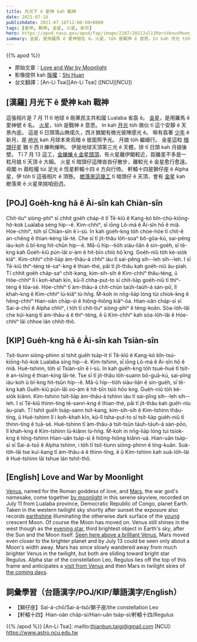 ```yaml
---
title: 月光下 ê 愛神 kah 戰神
date: 2021-07-16
publishdate: 2021-07-16T12:00:00+0800
tags: [愛神, 戰神, 金星, 火星, 新月]
hero: https://apod.nasa.gov/apod/fap/image/2107/2021Jul11MarsVenusMoon_ShiHuan1024.jpg
summary: 金星，是用羅馬 ê 愛神號名 ê。火星，to̍h 是戰神 ê 意思。In kah 月光 to̍h 做伙 tī 這个安靜 ê 天景內底。
---
```


{{% apod %}}

- 原始文章：[Love and War by Moonlight](https://apod.nasa.gov/apod/ap210716.html)
- 影像提供 kah [版權][copyright]：[Shi Huan](mailto:qitanicheng56@gmail)
- 台文翻譯：[An-Li Tsai][An-Li Tsai] ([NCU][NCU])

## [漢羅] 月光下 ê 愛神 kah 戰神
這張相片是 7 月 11 tī 地球 ê 剛果民主共和國 Lualaba 省翕 ê。
[金星][Venus]，是用羅馬 ê 愛神號 ê 名。
[火星][Mars]，to̍h 是戰神 ê 意思。
In kah [月光][by moonlight] to̍h 做伙 tī 這个安靜 ê 天景內底。
這是 tī 日頭落山無偌久，西爿猶閣有微光彼陣感光 ê。
嘛有翕著 [少年][young] ê 新月，是 [地光][earthshine t] kah 月球本來烏暗 ê 彼面照予光。
月娘 to̍h 繼續行。
金星這粒 [暗頭仔星][evening star] 猶 tī 西爿爍咧爍咧。
伊是地球天頂第三光 ê 天體，排 tī 日頭 kah 月娘後壁。
Tī 7 月 13 這工，[金爍爍 ê 金星頭頂][Seen here above a brilliant Venus]，有火星離伊閣較近，距離差不多是一粒月娘 tī 天頂 ê 大細。
火星 tī 暗頭仔這陣沓沓仔散步，離較光 ê 金星愈行愈遠。
毋閣 in 兩粒攏 tùi 足光 ê 恆星軒轅十四 ê 方向行倚。
軒轅十四是獅仔座 ê Alpha 星，伊 to̍h tī 這張相片 ê 頂懸。
[紲落來這幾工][the coming days] tī 暗頭仔 ê 天頂，會有 [金星][visit from Venus] kah 紲落來 ê 火星來揣咱𨑨迌。




## [POJ] Goe̍h-kng hā ê Ài-sîn kah Chiàn-sîn
Chit-tiuⁿ siòng-phìⁿ sī chhit goe̍h cha̍p-it tī Tē-kiû ê Kang-kó bîn-chú-kiōng-hô-kok Lualaba séng hip--ê.
Kim-chhiⁿ, sī iōng Lô-má ê Ài-sîn hō ê miâ.
Hóe-chhiⁿ, to̍h sī Chiàn-sîn ê ì-sù.
In kah goe̍h-kng to̍h chòe-hóe tī chi̍t-ê an-chēng ê thian-kéng lāi-té.
Che sī tī ji̍t-thâu lo̍h-soaⁿ bô-gōa-kú, sai-pêng iáu-koh ū bî-kng hit-chūn hip--ê.
Mā-ū hip--tio̍h siàu-liân ê sin-goe̍h, sī tē-kng kah Goe̍h-kiû pún-lâi o͘-àm ê hit-bīn chiò hō͘ kng.
Goe̍h-niû to̍h kè-sio̍k kiâⁿ.
Kim-chhiⁿ chi̍t-lia̍p àm-thâu-á chhiⁿ iáu tī sai-pêng sih--leh sih--leh.
I sī Tē-kiû thiⁿ-téng tē-saⁿ-kng ê thian-thé, pâi tī ji̍t-thâu kah goe̍h-niû āu-piah.
Tī chhit goe̍h cha̍p-saⁿ chi̍t-kang, kim-sih-sih ê Kim-chhiⁿ thâu-téng, ū Hóe-chhiⁿ lî i koh-khah kīn, kū-lî chha-put-to sī chi̍t-lia̍p goe̍h-niû tī thiⁿ-téng ê tōa-sè.
Hóe-chhiⁿ tī àm-thâu-á chi̍t-chūn tau̍h-tau̍h-á sàn-pō͘, lî khah-kng ê Kim-chhiⁿ lú-kiâⁿ lú-hn̄g.
M̄-koh in nn̄g-lia̍p lóng tùi chiok-kng ê hêng-chhiⁿ Hian-oân cha̍p-sì ê hiông-hiông kiâⁿ-óa.
Hian-oân cha̍p-sì sī Sai-á-chō ê Alpha chhiⁿ, i to̍h tī chit-tiuⁿ siòng-phìⁿ ê téng-koân.
Sòa-lo̍h-lâi che kúi-kang tī àm-thâu-á ê thiⁿ-téng, ē ū Kim-chhiⁿ kah sòa-lo̍h-lâi ê Hóe-chhiⁿ lâi chhoe lán chhit-thô.

## [KIP] Gue̍h-kng hā ê Ài-sîn kah Tsiàn-sîn
Tsit-tiunn siòng-phìnn sī tshit gue̍h tsa̍p-it tī Tē-kiû ê Kang-kó bîn-tsú-kiōng-hô-kok Lualaba síng hip--ê.
Kim-tshinn, sī iōng Lô-má ê Ài-sîn hō ê miâ.
Hué-tshinn, to̍h sī Tsiàn-sîn ê ì-sù.
In kah gue̍h-kng to̍h tsuè-hué tī tsi̍t-ê an-tsīng ê thian-kíng lāi-té.
Tse sī tī ji̍t-thâu lo̍h-suann bô-guā-kú, sai-pîng iáu-koh ū bî-kng hit-tsūn hip--ê.
Mā-ū hip--tio̍h siàu-liân ê sin-gue̍h, sī tē-kng kah Gue̍h-kiû pún-lâi oo-àm ê hit-bīn tsiò hōo kng.
Gue̍h-niû to̍h kè-sio̍k kiânn.
Kim-tshinn tsi̍t-lia̍p àm-thâu-á tshinn iáu tī sai-pîng sih--leh sih--leh.
I sī Tē-kiû thinn-tíng tē-sann-kng ê thian-thé, pâi tī ji̍t-thâu kah gue̍h-nîu āu-piah.
Tī tshit gue̍h tsa̍p-sann tsi̍t-kang, kim-sih-sih ê Kim-tshinn thâu-tíng, ū Hué-tshinn lî i koh-khah kīn, kū-lî tsha-put-to sī tsi̍t-lia̍p gue̍h-niû tī thinn-tíng ê tuā-sè.
Hué-tshinn tī àm-thâu-á tsi̍t-tsūn ta̍uh-ta̍uh-á sàn-pōo, lî khah-kng ê Kim-tshinn lú-kiânn lú-hn̄g.
M̄-koh in nn̄g-lia̍p lóng tuì tsiok-kng ê hîng-tshinn Hian-uân tsa̍p-sì ê hiông-hiông kiânn-uá.
Hian-uân tsa̍p-sì sī Sai-á-tsō ê Alpha tshinn, i to̍h tī tsit-tiunn siòng-phìnn ê tíng-kuân.
Suà-lo̍h-lâi tse kuí-kang tī àm-thâu-á ê thinn-tíng, ē ū Kim-tshinn kah suà-lo̍h-lâi ê Hué-tshinn lâi tshue lán tshit-thô.



## [English] Love and War by Moonlight
[Venus][Venus], named for the Roman goddess of love, and [Mars][Mars], the war god's namesake, come together [by moonlight][by moonlight] in this serene skyview, recorded on July 11 from Lualaba province, Democratic Republic of Congo, planet Earth.
Taken in the western twilight sky shortly after sunset the exposure also records [earthshine][earthshine] illuminating the otherwise dark surface of the [young][young] crescent Moon.
Of course the Moon has moved on.
Venus still shines in the west though as the [evening star][evening star], third brightest object in Earth's sky, after the Sun and the Moon itself.
[Seen here above a brilliant Venus][Seen here above a brilliant Venus], Mars moved even closer to the brighter planet and by July 13 could be seen only about a Moon's width away.
Mars has since slowly wandered away from much brighter Venus in the twilight, but both are sliding toward bright star Regulus.
Alpha star of the constellation Leo, Regulus lies off the top of this frame and anticipates a [visit from Venus][visit from Venus] and then Mars in twilight skies of [the coming days][the coming days].



## 詞彙學習（台語漢字/POJ/KIP/華語漢字/English）

- 【獅仔座】Sai-á-chō/Sai-á-tsō/獅子座/the constellation Leo
- 【軒轅十四】Hian-oân cha̍p-sì/Hian-uân tsa̍p-sì/軒轅十四/Regulus




{{% /apod %}}
[An-Li Tsai]: mailto:thianbun.taigi@gmail.com
[NCU]: https://www.astro.ncu.edu.tw

[copyright]: https://apod.nasa.gov/apod/fap/lib/about_apod.html#srapply

[Venus]:https://en.wikipedia.org/wiki/Venus_(mythology)
[Mars]:https://en.wikipedia.org/wiki/Mars_(mythology)
[by moonlight]:http://moon.nasa.gov/home.cfm
[earthshine]:https://apod.nasa.gov/apod/ap210710.html
[earthshine t]:https://apod.tw/daily/20210710/
[young]:http://starchild.gsfc.nasa.gov/docs/StarChild/StarChild.html
[evening star]:http://rpo.library.utoronto.ca/poems/evening-star
[Seen here above a brilliant Venus]:https://earthsky.org/tonight/young-moon-venus-and-mars-conjunction/
[visit from Venus]:https://www.nasa.gov/press-release/nasa-selects-2-missions-to-study-lost-habitable-world-of-venus
[the coming days]:https://earthsky.org/tonight/venus-regulus-in-conjunction-on-july-21/
